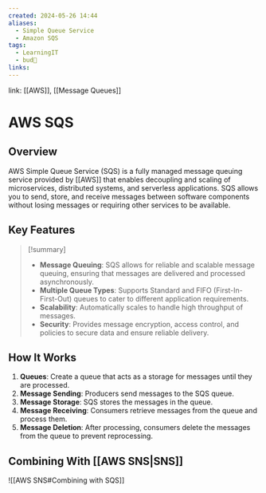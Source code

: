 ```yaml
---
created: 2024-05-26 14:44
aliases:
  - Simple Queue Service
  - Amazon SQS
tags:
  - LearningIT
  - bud🌿
links:
---
```


link: [[AWS]], [[Message Queues]]

# AWS SQS

## Overview

AWS Simple Queue Service (SQS) is a fully managed message queuing service provided by [[AWS]] that enables decoupling and scaling of microservices, distributed systems, and serverless applications. SQS allows you to send, store, and receive messages between software components without losing messages or requiring other services to be available.

## Key Features

> [!summary]
> 
> - **Message Queuing**: SQS allows for reliable and scalable message queuing, ensuring that messages are delivered and processed asynchronously.
> - **Multiple Queue Types**: Supports Standard and FIFO (First-In-First-Out) queues to cater to different application requirements.
> - **Scalability**: Automatically scales to handle high throughput of messages.
> - **Security**: Provides message encryption, access control, and policies to secure data and ensure reliable delivery.

## How It Works

1. **Queues**: Create a queue that acts as a storage for messages until they are processed.
2. **Message Sending**: Producers send messages to the SQS queue.
3. **Message Storage**: SQS stores the messages in the queue.
4. **Message Receiving**: Consumers retrieve messages from the queue and process them.
5. **Message Deletion**: After processing, consumers delete the messages from the queue to prevent reprocessing.

## Combining With [[AWS SNS|SNS]]

![[AWS SNS#Combining with SQS]]